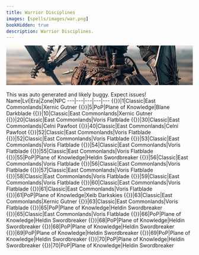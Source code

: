 ```yaml
---
title: Warrior Disciplines
images: [spells/images/war.png]
bookHidden: true
description: Warrior Disciplines.
---
```

![Warrior Disciplines](images/war-banner.png)

This was auto generated and likely buggy. Expect issues!
Name|Lvl|Era|Zone|NPC
---|---|---|---|---
{{<spell id="5225" name="Throw Stone">}}|1|Classic|East Commonlands|Xernic Gutner
{{<spell id="25060" name="Elbow Strike">}}|5|PoP|Plane of Knowledge|Blane Darkblade
{{<spell id="4721" name="Focused Will Discipline">}}|10|Classic|East Commonlands|Xernic Gutner
{{<spell id="4608" name="Provoke">}}|20|Classic|East Commonlands|Voris Flatblade
{{<spell id="4585" name="Resistant Discipline">}}|30|Classic|East Commonlands|Celni Pawfoot
{{<spell id="4587" name="Fearless Discipline">}}|40|Classic|East Commonlands|Celni Pawfoot
{{<spell id="4681" name="Bellow">}}|52|Classic|East Commonlands|Voris Flatblade
{{<spell id="4503" name="Evasive Discipline">}}|52|Classic|East Commonlands|Voris Flatblade
{{<spell id="4672" name="Charge Discipline">}}|53|Classic|East Commonlands|Voris Flatblade
{{<spell id="4514" name="Mighty Strike Discipline">}}|54|Classic|East Commonlands|Voris Flatblade
{{<spell id="4499" name="Defensive Discipline">}}|55|Classic|East Commonlands|Voris Flatblade
{{<spell id="8921" name="Myrmidon's Aura">}}|55|PoP|Plane of Knowledge|Heldin Swordbreaker
{{<spell id="4682" name="Berate">}}|56|Classic|East Commonlands|Voris Flatblade
{{<spell id="4674" name="Furious Discipline">}}|56|Classic|East Commonlands|Voris Flatblade
{{<spell id="4501" name="Precision Discipline">}}|57|Classic|East Commonlands|Voris Flatblade
{{<spell id="4675" name="Fellstrike Discipline">}}|58|Classic|East Commonlands|Voris Flatblade
{{<spell id="4670" name="Fortitude Discipline">}}|59|Classic|East Commonlands|Voris Flatblade
{{<spell id="4498" name="Aggressive Discipline">}}|60|Classic|East Commonlands|Voris Flatblade
{{<spell id="4689" name="Spirit of Rage Discipline">}}|61|Classic|East Commonlands|Voris Flatblade
{{<spell id="6750" name="Whirlwind Blade">}}|61|PoP|Plane of Knowledge|Xeib Darkskies
{{<spell id="4687" name="Healing Will Discipline">}}|63|Classic|East Commonlands|Xernic Gutner
{{<spell id="4697" name="Incite">}}|63|Classic|East Commonlands|Voris Flatblade
{{<spell id="5015" name="Bellow of the Mastruq">}}|65|PoP|Plane of Knowledge|Heldin Swordbreaker
{{<spell id="4688" name="Stonewall Discipline">}}|65|Classic|East Commonlands|Voris Flatblade
{{<spell id="6191" name="Aura of Runes Discipline">}}|66|PoP|Plane of Knowledge|Heldin Swordbreaker
{{<spell id="8000" name="Commanding Voice">}}|68|PoP|Plane of Knowledge|Heldin Swordbreaker
{{<spell id="6192" name="Savage Onslaught Discipline">}}|68|PoP|Plane of Knowledge|Heldin Swordbreaker
{{<spell id="6173" name="Bazu Bellow">}}|69|PoP|Plane of Knowledge|Heldin Swordbreaker
{{<spell id="6725" name="Cyclone Blade">}}|69|PoP|Plane of Knowledge|Heldin Swordbreaker
{{<spell id="8468" name="Champion's Aura">}}|70|PoP|Plane of Knowledge|Heldin Swordbreaker
{{<spell id="8467" name="Mock">}}|70|PoP|Plane of Knowledge|Heldin Swordbreaker
